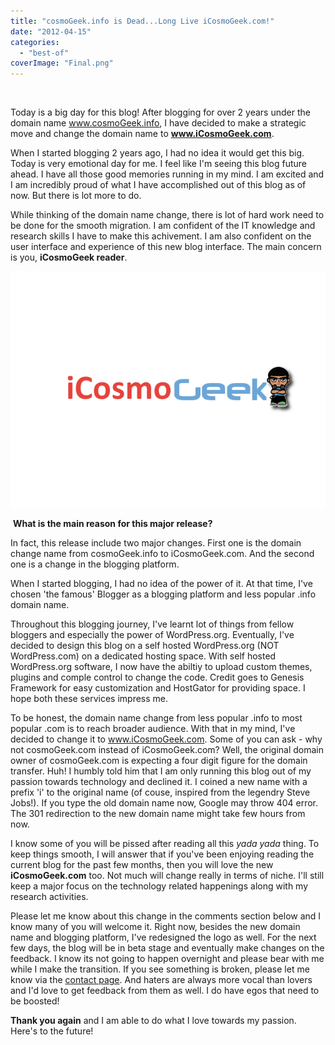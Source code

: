 ```yaml
---
title: "cosmoGeek.info is Dead...Long Live iCosmoGeek.com!"
date: "2012-04-15"
categories: 
  - "best-of"
coverImage: "Final.png"
---
```


 

Today is a big day for this blog! After blogging for over 2 years under the domain name www.cosmoGeek.info, I have decided to make a strategic move and change the domain name to **www.iCosmoGeek.com**.

When I started blogging 2 years ago, I had no idea it would get this big. Today is very emotional day for me. I feel like I'm seeing this blog future ahead. I have all those good memories running in my mind. I am excited and I am incredibly proud of what I have accomplished out of this blog as of now. But there is lot more to do.

While thinking of the domain name change, there is lot of hard work need to be done for the smooth migration. I am confident of the IT knowledge and research skills I have to make this achivement. I am also confident on the user interface and experience of this new blog interface. The main concern is you, **iCosmoGeek reader**.

[![iCosmoGeek](images/Final.png "iCosmoGeek")](http://iCosmoGeek.com/wp-content/uploads/2012/04/Final.png)

 **What is the main reason for this major release?**

In fact, this release include two major changes. First one is the domain change name from cosmoGeek.info to iCosmoGeek.com. And the second one is a change in the blogging platform.

When I started blogging, I had no idea of the power of it. At that time, I've chosen 'the famous' Blogger as a blogging platform and less popular .info domain name.

Throughout this blogging journey, I've learnt lot of things from fellow bloggers and especially the power of WordPress.org. Eventually, I've decided to design this blog on a self hosted WordPress.org (NOT WordPress.com) on a dedicated hosting space. With self hosted WordPress.org software, I now have the abiltiy to upload custom themes, plugins and comple control to change the code. Credit goes to Genesis Framework for easy customization and HostGator for providing space. I hope both these services impress me.

To be honest, the domain name change from less popular .info to most popular .com is to reach broader audience. With that in my mind, I've decided to change it to www.iCosmoGeek.com. Some of you can ask - why not cosmoGeek.com instead of iCosmoGeek.com? Well, the original domain owner of cosmoGeek.com is expecting a four digit figure for the domain transfer. Huh! I humbly told him that I am only running this blog out of my passion towards technology and declined it. I coined a new name with a prefix 'i' to the original name (of couse, inspired from the legendry Steve Jobs!). If you type the old domain name now, Google may throw 404 error. The 301 redirection to the new domain name might take few hours from now.

I know some of you will be pissed after reading all this _yada yada_ thing. To keep things smooth, I will answer that if you've been enjoying reading the current blog for the past few months, then you will love the new **iCosmoGeek.com** too. Not much will change really in terms of niche. I'll still keep a major focus on the technology related happenings along with my research activities.

Please let me know about this change in the comments section below and I know many of you will welcome it. Right now, besides the new domain name and blogging platform, I've redesigned the logo as well. For the next few days, the blog will be in beta stage and eventually make changes on the feedback. I know its not going to happen overnight and please bear with me while I make the transition. If you see something is broken, please let me know via the [contact page](http://icosmogeek.com/contact). And haters are always more vocal than lovers and I'd love to get feedback from them as well. I do have egos that need to be boosted!

**Thank you again** and I am able to do what I love towards my passion. Here's to the future!
